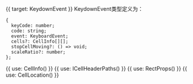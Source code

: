 {{ target: KeydownEvent }}
KeydownEvent类型定义为：
```
{
  keyCode: number;
  code: string;
  event: KeyboardEvent;
  cells?: CellInfo[][];
  stopCellMoving?: () => void;
  scaleRatio?: number;
};
```
{{ use: CellInfo() }}
{{ use: ICellHeaderPaths() }}
{{ use: RectProps() }}
{{ use: CellLocation() }}